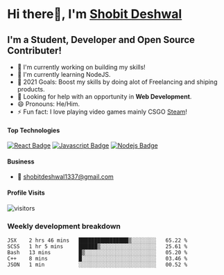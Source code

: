# Hi there👋, I'm [Shobit Deshwal](https://shobitdeshwal.netlify.app/)

## I'm a Student, Developer and Open Source Contributer!

- 🔭 I'm currently working on building my skills!
- 🌱 I'm currently learning NodeJS.
- 🥅 2021 Goals: Boost my skills by doing alot of Freelancing and shiping products.
- 🤔 Looking for help with an opportunity in **Web Development**.
- 😄 Pronouns: He/Him.
- ⚡ Fun fact: I love playing video games mainly CSGO [Steam](https://steamcommunity.com/id/shobit1337/)!

<!-- ### Latest Blog Posts -->

<!-- BLOG-POST-LIST:START -->
<!-- BLOG-POST-LIST:END -->

#### Top Technologies

<!-- TODO: Make technologies links takes you to repositories -->

[![React Badge](https://img.shields.io/badge/-React-61DBFB?style=for-the-badge&labelColor=black&logo=react&logoColor=61DBFB)](#) [![Javascript Badge](https://img.shields.io/badge/-Javascript-F0DB4F?style=for-the-badge&labelColor=black&logo=javascript&logoColor=F0DB4F)](#) [![Nodejs Badge](https://img.shields.io/badge/-Nodejs-3C873A?style=for-the-badge&labelColor=black&logo=node.js&logoColor=3C873A)](#)

#### Business

- :email: shobitdeshwal1337@gmail.com

#### Profile Visits

![visitors](https://visitor-badge.glitch.me/badge?page_id=shobit1337.shobit1337)

### Weekly development breakdown

<!--START_SECTION:waka-->
```text
JSX    2 hrs 46 mins   ████████████████▒░░░░░░░░   65.22 % 
SCSS   1 hr 5 mins     ██████▒░░░░░░░░░░░░░░░░░░   25.61 % 
Bash   13 mins         █▒░░░░░░░░░░░░░░░░░░░░░░░   05.20 % 
C++    8 mins          █░░░░░░░░░░░░░░░░░░░░░░░░   03.46 % 
JSON   1 min           ░░░░░░░░░░░░░░░░░░░░░░░░░   00.52 % 
```
<!--END_SECTION:waka-->
